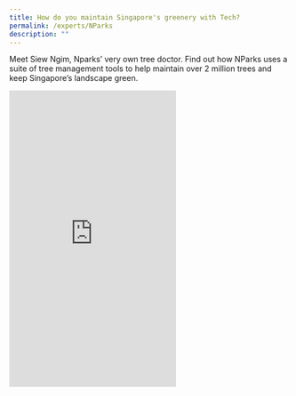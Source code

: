 ```yaml
---
title: How do you maintain Singapore's greenery with Tech?
permalink: /experts/NParks
description: ""
---
```

Meet Siew Ngim, Nparks’ very own tree doctor. Find out how NParks uses a suite of tree management tools to help maintain over 2 million trees and keep Singapore’s landscape green.

<iframe width="300" height="533" src="https://www.youtube.com/embed/8uR587drmlE" title="YouTube video player" frameborder="0" allow="accelerometer; autoplay; clipboard-write; encrypted-media; gyroscope; picture-in-picture" allowfullscreen></iframe>
